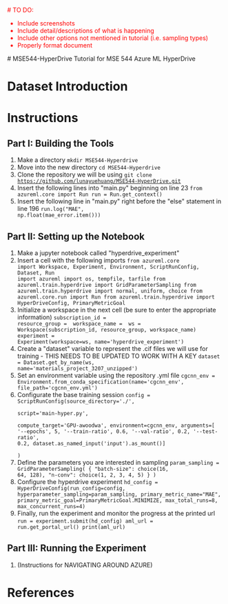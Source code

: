 <font color="red"># TO DO: 
- Include screenshots
- Include detail/descriptions of what is happening
- Include other options not mentioned in tutorial (i.e. sampling types)
- Properly format document 
</font>
# MSE544-HyperDrive
Tutorial for MSE 544 Azure ML HyperDrive  

# Dataset Introduction

# Instructions
## Part I: Building the Tools
1. Make a directory 
    <code>mkdir MSE544-Hyperdrive</code>
2. Move into the new directory
    <code>cd MSE544-Hyperdrive</code>
3. Clone the repository we will be using
    <code>git clone https://github.com/lunayuehuang/MSE544-HyperDrive.git</code>
4. Insert the following lines into "main.py" beginning on line 23
    <code>from azureml.core import Run
    run = Run.get_context()</code>
5. Insert the following line in "main.py" right before the "else" statement in line 196
    <code>run.log("MAE", np.float(mae_error.item()))</code>

## Part II: Setting up the Notebook
1. Make a jupyter notebook called "hyperdrive_experiment"
2. Insert a cell with the following imports
    <code>from azureml.core import Workspace, Experiment, Environment, ScriptRunConfig, Dataset, Run
    import azureml
    import os, tempfile, tarfile
    from azureml.train.hyperdrive import GridParameterSampling
    from azureml.train.hyperdrive import normal, uniform, choice
    from azureml.core.run import Run
    from azureml.train.hyperdrive import HyperDriveConfig, PrimaryMetricGoal</code>
3. Initialize a workspace in the next cell (be sure to enter the appropriate information)
    <code>subscription_id = <insert here>
    resource_group  = <insert here>
    workspace_name  = <insert here>
    ws = Workspace(subscription_id, resource_group, workspace_name)
    experiment = Experiment(workspace=ws, name='hyperdrive_experiment')</code>
4. Create a "dataset" variable to represent the .cif files we will use for training - THIS NEEDS TO BE UPDATED TO WORK WITH A KEY
    <code>dataset = Dataset.get_by_name(ws, name='materials_project_3207_unzipped')</code>
5. Set an environment variable using the repository .yml file
    <code>cgcnn_env = Environment.from_conda_specification(name='cgcnn_env', file_path='cgcnn_env.yml')</code>
6. Configurate the base training session
    <code>config = ScriptRunConfig(source_directory='./',   
                             script='main-hyper.py',       
                             compute_target='GPU-awoodwa', 
                             environment=cgcnn_env,
                             arguments=[
                                '--epochs', 5,
                                '--train-ratio', 0.6,
                                '--val-ratio', 0.2,
                                '--test-ratio', 0.2, 
                                 dataset.as_named_input('input').as_mount()]                   
                             )</code>
7. Define the parameters you are interested in sampling
    <code>param_sampling = GridParameterSampling( {
            "batch-size": choice(16, 64, 128),
            "n-conv": choice(1, 2, 3, 4, 5)
        }
    )</code>
8. Configure the hyperdrive experiment
    <code>hd_config = HyperDriveConfig(run_config=config,
                                 hyperparameter_sampling=param_sampling,
                                 primary_metric_name="MAE",
                                 primary_metric_goal=PrimaryMetricGoal.MINIMIZE,
                                 max_total_runs=8,
                                 max_concurrent_runs=4)</code>
9. Finally, run the experiment and monitor the progress at the printed url
    <code>run = experiment.submit(hd_config)
    aml_url = run.get_portal_url()
    print(aml_url)</code>

## Part III: Running the Experiment
1. (Instructions for NAVIGATING AROUND AZURE)
# References